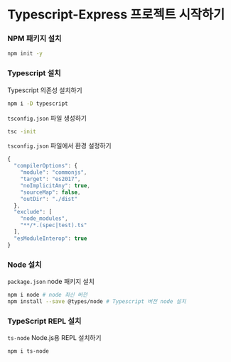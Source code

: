 # Typescript-Express 프로젝트 시작하기

### NPM 패키지 설치
```Bash
npm init -y
```

### Typescript 설치
Typescript 의존성 설치하기
```Bash
npm i -D typescript
```

`tsconfig.json` 파일 생성하기
```Bash
tsc -init
```
`tsconfig.json` 파일에서 환경 설정하기
```Typescript
{
  "compilerOptions": {
    "module": "commonjs",
    "target": "es2017",
    "noImplicitAny": true,
    "sourceMap": false,
    "outDir": "./dist"
  },
  "exclude": [
    "node_modules",
    "**/*.(spec|test).ts"
  ],
  "esModuleInterop": true
}
```

### Node 설치

`package.json` node 패키지 설치 
```Bash
npm i node # node 최신 버전
npm install --save @types/node # Typescript 버전 node 설치
```

### TypeScript REPL 설치
`ts-node` Node.js용 REPL 설치하기
```Bash
npm i ts-node
```
